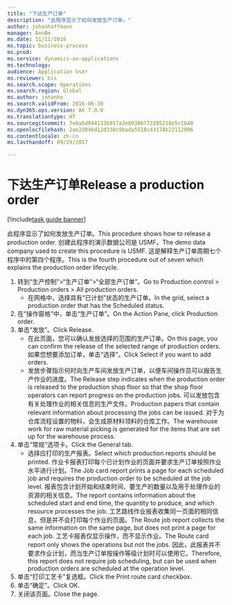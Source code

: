 ```yaml
--- 
title: "下达生产订单"
description: "此程序显示了如何发放生产订单。"
author: johanhoffmann
manager: AnnBe
ms.date: 11/11/2016
ms.topic: business-process
ms.prod: 
ms.service: dynamics-ax-applications
ms.technology: 
audience: Application User
ms.reviewer: bis
ms.search.scope: Operations
ms.search.region: Global
ms.author: johanho
ms.search.validFrom: 2016-06-30
ms.dyn365.ops.version: AX 7.0.0
ms.translationtype: HT
ms.sourcegitcommit: 7e0a5d044133b917a3eb9386773205218e5c1b40
ms.openlocfilehash: 2ae2d84bd12d338c9bada5518c43178b22112006
ms.contentlocale: zh-cn
ms.lasthandoff: 09/29/2017

---
```

# <a name="release-a-production-order"></a><span data-ttu-id="fe5d0-103">下达生产订单</span><span class="sxs-lookup"><span data-stu-id="fe5d0-103">Release a production order</span></span>

[!include[task guide banner](../../includes/task-guide-banner.md)]

<span data-ttu-id="fe5d0-104">此程序显示了如何发放生产订单。</span><span class="sxs-lookup"><span data-stu-id="fe5d0-104">This procedure shows how to release a production order.</span></span> <span data-ttu-id="fe5d0-105">创建此程序的演示数据公司是 USMF。</span><span class="sxs-lookup"><span data-stu-id="fe5d0-105">The demo data company used to create this procedure is USMF.</span></span> <span data-ttu-id="fe5d0-106">这是解释生产订单周期七个程序中的第四个程序。</span><span class="sxs-lookup"><span data-stu-id="fe5d0-106">This is the fourth procedure out of seven which explains the production order lifecycle.</span></span>

1. <span data-ttu-id="fe5d0-107">转到“生产控制”>“生产订单”>“全部生产订单”。</span><span class="sxs-lookup"><span data-stu-id="fe5d0-107">Go to Production control > Production orders > All production orders.</span></span>
    * <span data-ttu-id="fe5d0-108">在网格中，选择具有“已计划”状态的生产订单。</span><span class="sxs-lookup"><span data-stu-id="fe5d0-108">In the grid, select a production order that has the Scheduled status.</span></span>  
2. <span data-ttu-id="fe5d0-109">在“操作窗格”中，单击“生产订单”。</span><span class="sxs-lookup"><span data-stu-id="fe5d0-109">On the Action Pane, click Production order.</span></span>
3. <span data-ttu-id="fe5d0-110">单击“发放”。</span><span class="sxs-lookup"><span data-stu-id="fe5d0-110">Click Release.</span></span>
    * <span data-ttu-id="fe5d0-111">在此页面，您可以确认发放选择的范围的生产订单。</span><span class="sxs-lookup"><span data-stu-id="fe5d0-111">On this page, you can confirm the release of the selected range of production orders.</span></span> <span data-ttu-id="fe5d0-112">如果您想要添加订单，单击“选择”。</span><span class="sxs-lookup"><span data-stu-id="fe5d0-112">Click Select if you want to add orders.</span></span>  
    * <span data-ttu-id="fe5d0-113">发放步骤指示何时向生产车间发放生产订单，以便车间操作员可以报告生产作业的进度。</span><span class="sxs-lookup"><span data-stu-id="fe5d0-113">The Release step indicates when the production order is released to the production shop floor so that the shop floor operators can report progress on the production jobs.</span></span> <span data-ttu-id="fe5d0-114">可以发放包含有关处理作业的相关信息的生产文件。</span><span class="sxs-lookup"><span data-stu-id="fe5d0-114">Production papers that contain relevant information about processing the jobs can be issued.</span></span> <span data-ttu-id="fe5d0-115">对于为仓库流程设置的物料，会生成原材料领料的仓库工作。</span><span class="sxs-lookup"><span data-stu-id="fe5d0-115">The warehouse work for raw material picking is generated for the items that are set up for the warehouse process.</span></span>  
4. <span data-ttu-id="fe5d0-116">单击“常规”选项卡。</span><span class="sxs-lookup"><span data-stu-id="fe5d0-116">Click the General tab.</span></span>
    * <span data-ttu-id="fe5d0-117">选择应打印的生产报表。</span><span class="sxs-lookup"><span data-stu-id="fe5d0-117">Select which production reports should be printed.</span></span> <span data-ttu-id="fe5d0-118">作业卡报表打印每个已计划作业的页面并要求生产订单按照作业水平进行计划。</span><span class="sxs-lookup"><span data-stu-id="fe5d0-118">The Job card report prints a page for each scheduled job and requires the production order to be scheduled at the job level.</span></span> <span data-ttu-id="fe5d0-119">报表包含计划开始和结束时间、要生产的数量以及用于处理作业的资源的相关信息。</span><span class="sxs-lookup"><span data-stu-id="fe5d0-119">The report contains information about the scheduled start and end time, the quantity to produce, and which resource processes the job.</span></span> <span data-ttu-id="fe5d0-120">工艺路线作业报表收集同一页面的相同信息，但是并不会打印每个作业的页面。</span><span class="sxs-lookup"><span data-stu-id="fe5d0-120">The Route job report collects the same information on the same page, but does not print a page for each job.</span></span> <span data-ttu-id="fe5d0-121">工艺卡报表仅显示操作，而不显示作业。</span><span class="sxs-lookup"><span data-stu-id="fe5d0-121">The Route card report only shows the operations but not the jobs.</span></span> <span data-ttu-id="fe5d0-122">因此，此报表并不要求作业计划，而当生产订单按操作等级计划时可以使用它。</span><span class="sxs-lookup"><span data-stu-id="fe5d0-122">Therefore, this report does not require job scheduling, but can be used when production orders are scheduled at the operation level.</span></span>  
5. <span data-ttu-id="fe5d0-123">单击“打印工艺卡”复选框。</span><span class="sxs-lookup"><span data-stu-id="fe5d0-123">Click the Print route card checkbox.</span></span>
6. <span data-ttu-id="fe5d0-124">单击“确定”。</span><span class="sxs-lookup"><span data-stu-id="fe5d0-124">Click OK.</span></span>
7. <span data-ttu-id="fe5d0-125">关闭该页面。</span><span class="sxs-lookup"><span data-stu-id="fe5d0-125">Close the page.</span></span>


